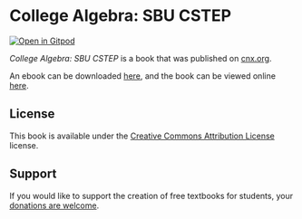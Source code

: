# College Algebra: SBU CSTEP

[![Open in Gitpod](https://gitpod.io/button/open-in-gitpod.svg)](https://gitpod.io/from-referrer/)

_College Algebra: SBU CSTEP_ is a book that was published on [cnx.org](https://cnx.org/).

An ebook can be downloaded [here](https://github.com/cnx-user-books/cnxbook-college-algebra-sbu-cstep/releases/latest), and the book can be viewed online [here](https://github.com/cnx-user-books/cnxbook-college-algebra-sbu-cstep/releases/latest).

## License
This book is available under the [Creative Commons Attribution License](./LICENSE) license.

## Support
If you would like to support the creation of free textbooks for students, your [donations are welcome](https://riceconnect.rice.edu/donation/support-openstax-banner).
